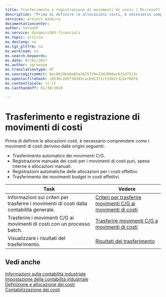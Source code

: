```yaml
---
title: Trasferimento e registrazione di movimenti di costi | Microsoft Docs
description: "Prima di definire le allocazioni costi, è necessario comprendere da dove derivano i movimenti di costo."
services: project-madeira
documentationcenter: 
author: SorenGP
ms.service: dynamics365-financials
ms.topic: article
ms.devlang: na
ms.tgt_pltfrm: na
ms.workload: na
ms.search.keywords: 
ms.date: 07/01/2017
ms.author: sgroespe
ms.translationtype: HT
ms.sourcegitcommit: bec0619be0a65e3625759e13d2866ac615d7513c
ms.openlocfilehash: cb536c2d5f36385cacb91371cf1562c322e766f6
ms.contentlocale: it-it
ms.lasthandoff: 01/30/2018

---
```

# <a name="transferring-and-posting-cost-entries"></a>Trasferimento e registrazione di movimenti di costi
Prima di definire le allocazioni costi, è necessario comprendere come i movimenti di costi derivino dalle origini seguenti:  

-   Trasferimento automatico dei movimenti C/G.  
-   Registrazione manuale dei costi per i movimenti di costi puri, spese interne e allocazioni manuali.  
-   Registrazioni automatiche delle allocazioni per i costi effettivi.  
-   Trasferimento dei movimenti budget in costi effettivi.  

|**Task**|**Vedere**|  
|------------|-------------|  
|Informazioni sui criteri per trasferire i movimenti di costi dalla contabilità generale.|[Criteri per trasferire movimenti C/G ai movimenti di costi](finance-criteria-for-transferring-general-ledger-entries-to-cost-entries.md)|  
|Trasferire i movimenti C/G ai movimenti di costi con un processo batch.|[Trasferire movimenti C/G a movimenti di costi](finance-how-to-transfer-general-ledger-entries-to-cost-entries.md)|  
|Visualizzare i risultati del trasferimento.|[Risultati del trasferimento](finance-results-of-the-transfer.md)|  

## <a name="see-also"></a>Vedi anche  
 [Informazioni sulla contabilità industriale](finance-about-cost-accounting.md)   
 [Impostazione della contabilità industriale](finance-set-up-cost-accounting.md)   
 [Definizione e allocazione dei costi](finance-define-and-allocate-costs.md)   
 [Contabilizzazione dei costi](finance-manage-cost-accounting.md)

